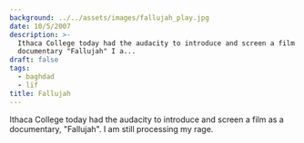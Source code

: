 ```yaml
---
background: ../../assets/images/fallujah_play.jpg
date: 10/5/2007
description: >-
  Ithaca College today had the audacity to introduce and screen a film as a
  documentary "Fallujah" I a...
draft: false
tags:
  - baghdad
  - lïf
title: Fallujah
---
```

  
Ithaca College today had the audacity to introduce and screen a film as a documentary, "Fallujah". I am still processing my rage.  
